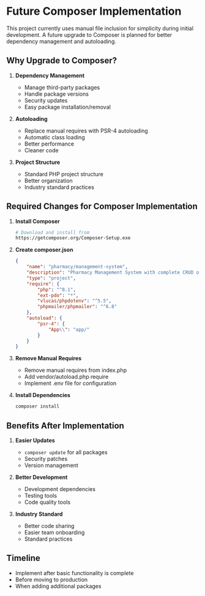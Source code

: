 # Future Composer Implementation

This project currently uses manual file inclusion for simplicity during initial development. 
A future upgrade to Composer is planned for better dependency management and autoloading.

## Why Upgrade to Composer?

1. **Dependency Management**
   - Manage third-party packages
   - Handle package versions
   - Security updates
   - Easy package installation/removal

2. **Autoloading**
   - Replace manual requires with PSR-4 autoloading
   - Automatic class loading
   - Better performance
   - Cleaner code

3. **Project Structure**
   - Standard PHP project structure
   - Better organization
   - Industry standard practices

## Required Changes for Composer Implementation

1. **Install Composer**
   ```bash
   # Download and install from
   https://getcomposer.org/Composer-Setup.exe
   ```

2. **Create composer.json**
   ```json
   {
       "name": "pharmacy/management-system",
       "description": "Pharmacy Management System with complete CRUD operations",
       "type": "project",
       "require": {
           "php": "^8.1",
           "ext-pdo": "*",
           "vlucas/phpdotenv": "^5.5",
           "phpmailer/phpmailer": "^6.8"
       },
       "autoload": {
           "psr-4": {
               "App\\": "app/"
           }
       }
   }
   ```

3. **Remove Manual Requires**
   - Remove manual requires from index.php
   - Add vendor/autoload.php require
   - Implement .env file for configuration

4. **Install Dependencies**
   ```bash
   composer install
   ```

## Benefits After Implementation

1. **Easier Updates**
   - `composer update` for all packages
   - Security patches
   - Version management

2. **Better Development**
   - Development dependencies
   - Testing tools
   - Code quality tools

3. **Industry Standard**
   - Better code sharing
   - Easier team onboarding
   - Standard practices

## Timeline
- Implement after basic functionality is complete
- Before moving to production
- When adding additional packages 